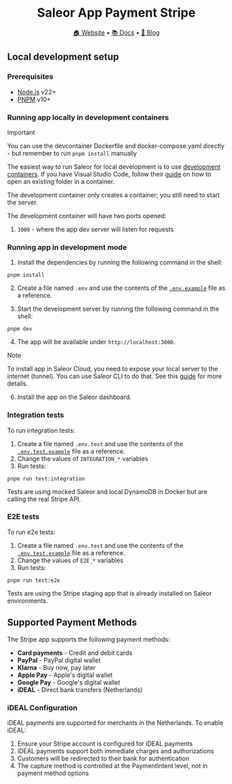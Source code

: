 <div align="center">
  <h1>Saleor App Payment Stripe</h1>
</div>

<div align="center">
  <a href="https://saleor.io/">🏠 Website</a>
  <span> • </span>
  <a href="https://docs.saleor.io/developer/app-store/apps/stripe/overview">📚 Docs</a>
  <span> • </span>
  <a href="https://saleor.io/blog/">📰 Blog</a>
</div>

## Local development setup

### Prerequisites

- [Node.js](https://nodejs.org) v22+
- [PNPM](https://pnpm.io/) v10+

### Running app locally in development containers

> [!IMPORTANT]
> You can use the devcontainer Dockerfile and docker-compose.yaml directly - but remember to run `pnpm install` manually

The easiest way to run Saleor for local development is to use [development containers](https://containers.dev/).
If you have Visual Studio Code, follow their [guide](https://code.visualstudio.com/docs/devcontainers/containers#_quick-start-open-an-existing-folder-in-a-container) on how to open an existing folder in a container.

The development container only creates a container; you still need to start the server.

The development container will have two ports opened:

1. `3000` - where the app dev server will listen for requests

### Running app in development mode

1. Install the dependencies by running the following command in the shell:

```shell
pnpm install
```

2. Create a file named `.env` and use the contents of the [`.env.example`](./.env.example) file as a reference.

3. Start the development server by running the following command in the shell:

```shell
pnpm dev
```

4. The app will be available under `http://localhost:3000`.

> [!NOTE]
> To install app in Saleor Cloud, you need to expose your local server to the internet (tunnel). You can use Saleor CLI to do that. See this [guide](https://docs.saleor.io/developer/extending/apps/developing-with-tunnels) for more details.

6. Install the app on the Saleor dashboard.

### Integration tests

To run integration tests:

1. Create a file named `.env.test` and use the contents of the [`.env.test.example`](./.env.test.example) file as a reference.
2. Change the values of `INTEGRATION_*` variables
3. Run tests:

```shell
pnpm run test:integration
```

Tests are using mocked Saleor and local DynamoDB in Docker but are calling the real Stripe API.

### E2E tests

To run e2e tests:

1. Create a file named `.env.test` and use the contents of the [`.env.test.example`](./.env.test.example) file as a reference.
2. Change the values of `E2E_*` variables
3. Run tests:

```shell
pnpm run test:e2e
```

Tests are using the Stripe staging app that is already installed on Saleor environments.

## Supported Payment Methods

The Stripe app supports the following payment methods:

- **Card payments** - Credit and debit cards
- **PayPal** - PayPal digital wallet
- **Klarna** - Buy now, pay later
- **Apple Pay** - Apple's digital wallet
- **Google Pay** - Google's digital wallet
- **iDEAL** - Direct bank transfers (Netherlands)

### iDEAL Configuration

iDEAL payments are supported for merchants in the Netherlands. To enable iDEAL:

1. Ensure your Stripe account is configured for iDEAL payments
2. iDEAL payments support both immediate charges and authorizations
3. Customers will be redirected to their bank for authentication
4. The capture method is controlled at the PaymentIntent level, not in payment method options
